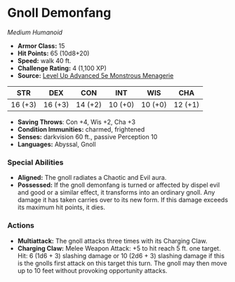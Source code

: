 # Gnoll Demonfang

*Medium* *Humanoid*

- **Armor Class:** 15
- **Hit Points:** 65 (10d8+20)
- **Speed:** walk 40 ft.
- **Challenge Rating:** 4 (1,100 XP)
- **Source:** [Level Up Advanced 5e Monstrous Menagerie](https://www.levelup5e.com)

| STR | DEX | CON | INT | WIS | CHA |
| --- | --- | --- | --- | --- | --- |
| 16 (+3) | 16 (+3) | 14 (+2) | 10 (+0) | 10 (+0) | 12 (+1) |

- **Saving Throws**: Con +4, Wis +2, Cha +3
- **Condition Immunities:** charmed, frightened
- **Senses:** darkvision 60 ft., passive Perception 10
- **Languages:** Abyssal, Gnoll
### Special Abilities
- **Aligned:** The gnoll radiates a Chaotic and Evil aura.
- **Possessed:** If the gnoll demonfang is turned or affected by dispel evil and good or a similar effect, it transforms into an ordinary gnoll. Any damage it has taken carries over to its new form. If this damage exceeds its maximum hit points, it dies.
### Actions
- **Multiattack:** The gnoll attacks three times with its Charging Claw.
- **Charging Claw:** Melee Weapon Attack: +5 to hit  reach 5 ft.  one target. Hit: 6 (1d6 + 3) slashing damage  or 10 (2d6 + 3) slashing damage if this is the gnolls first attack on this target this turn. The gnoll may then move up to 10 feet without provoking opportunity attacks.
